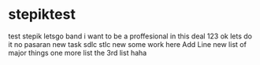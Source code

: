 # stepiktest
test stepik
letsgo band
i want to be a proffesional in this deal
123
ok lets do it no pasaran
new task
sdlc stlc
new some work here 
Add Line
new list of major things 
one more list 
the 3rd list haha 
